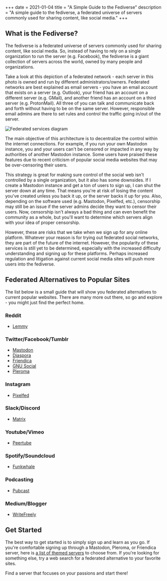 +++
date = 2021-01-04
title = "A Simple Guide to the Fediverse"
description = "A simple guide to the fediverse, a federated universe of servers commonly used for sharing content, like social media."
+++

## What is the Fediverse?

The fediverse is a federated universe of servers commonly used for sharing content, like social media. So, instead of having to rely on a single organization to run the server (e.g. Facebook), the fediverse is a giant collection of servers across the world, owned by many people and organizations.

Take a look at this depiction of a federated network - each server in this photo is owned and run by different administrators/owners. Federated networks are best explained as email servers - you have an email account that exists on a server (e.g. Outlook), your friend has an account on a different server (e.g. GMail), and another friend has an account on a third server (e.g. ProtonMail). All three of you can talk and communicate back and forth without having to be on the same server. However, responsible email admins are there to set rules and control the traffic going in/out of the server.

![Federated services diagram](https://img.cleberg.io/blog/20210104-a-simple-guide-to-the-fediverse/federated-example.svg)

The main objective of this architecture is to decentralize the control within the internet connections. For example, if you run your own Mastodon instance, you and your users can't be censored or impacted in any way by authorities of another Mastodon instance. Some users have praised these features due to recent criticism of popular social media websites that may be over-censoring their users.

This strategy is great for making sure control of the social web isn't controlled by a single organization, but it also has some downsides. If I create a Mastodon instance and get a ton of users to sign up, I can shut the server down at any time. That means you're at risk of losing the content you've created unless you back it up, or the server backs it up for you. Also, depending on the software used (e.g. Mastodon, Pixelfed, etc.), censorship may still be an issue if the server admins decide they want to censor their users. Now, censorship isn't always a bad thing and can even benefit the community as a whole, but you'll want to determine which servers align with your idea of proper censorship.

However, these are risks that we take when we sign up for any online platform. Whatever your reason is for trying out federated social networks, they are part of the future of the internet. However, the popularity of these services is still yet to be determined, especially with the increased difficulty understanding and signing up for these platforms. Perhaps increased regulation and litigation against current social media sites will push more users into the fediverse.

## Federated Alternatives to Popular Sites

The list below is a small guide that will show you federated alternatives to current popular websites. There are many more out there, so go and explore - you might just find the perfect home.

### Reddit

- [Lemmy](https://lemmy.ml/instances)

### Twitter/Facebook/Tumblr

- [Mastodon](https://joinmastodon.org)
- [Diaspora](https://diasporafoundation.org)
- [Friendica](https://friendi.ca)
- [GNU Social](https://gnusocial.network)
- [Pleroma](https://pleroma.social)

### Instagram

- [Pixelfed](https://pixelfed.org)

### Slack/Discord

- [Matrix](https://element.io)

### Youtube/Vimeo

- [Peertube](https://joinpeertube.org)

### Spotify/Soundcloud

- [Funkwhale](https://funkwhale.audio)

### Podcasting

- [Pubcast](https://pubcast.pub)

### Medium/Blogger

- [WriteFreely](https://writefreely.org)

## Get Started

The best way to get started is to simply sign up and learn as you go. If you're comfortable signing up through a Mastodon, Pleroma, or Friendica server, here is [a list of themed servers](https://fediverse.party/en/portal/servers) to choose from. If you're looking for something else, try a web search for a federated alternative to your favorite sites.

Find a server that focuses on your passions and start there!
